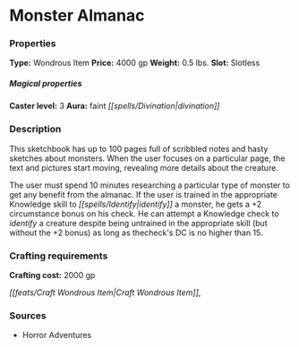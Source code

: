 ﻿---
Title: "Monster Almanac"
Type: "Wondrous Item"
Price: "4000 gp"
Weight: "0.5 lbs."
Slot: "Slotless"
Caster level: "3"
Aura: "faint divination"
Description: |
  "This sketchbook has up to 100 pages full of scribbled notes and hasty sketches about monsters. When the user focuses on a particular page, the text and pictures start moving, revealing more details about the creature.
  The user must spend 10 minutes researching a particular type of monster to get any benefit from the almanac. If the user is trained in the appropriate Knowledge skill to identify a monster, he gets a +2 circumstance bonus on his check. He can attempt a Knowledge check to identify a creature despite being untrained in the appropriate skill (but without the +2 bonus) as long as thecheck's DC is no higher than 15."
Crafting cost: "2000 gp"
Sources: "['Horror Adventures']"
---

# Monster Almanac

### Properties

**Type:** Wondrous Item **Price:** 4000 gp **Weight:** 0.5 lbs. **Slot:** Slotless

##### Magical properties

**Caster level:** 3 **Aura:** faint _[[spells/Divination|divination]]_

### Description

This sketchbook has up to 100 pages full of scribbled notes and hasty sketches about monsters. When the user focuses on a particular page, the text and pictures start moving, revealing more details about the creature.

The user must spend 10 minutes researching a particular type of monster to get any benefit from the almanac. If the user is trained in the appropriate Knowledge skill to _[[spells/Identify|identify]]_ a monster, he gets a +2 circumstance bonus on his check. He can attempt a Knowledge check to _identify_ a creature despite being untrained in the appropriate skill (but without the +2 bonus) as long as thecheck's DC is no higher than 15.

### Crafting requirements

**Crafting cost:** 2000 gp

_[[feats/Craft Wondrous Item|Craft Wondrous Item]]_,

### Sources

* Horror Adventures